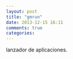 ```yaml
---
layout: post
title: "gmrun"
date: 2013-12-15 16:11
comments: true
categories: 
---
```

lanzador de aplicaciones.


